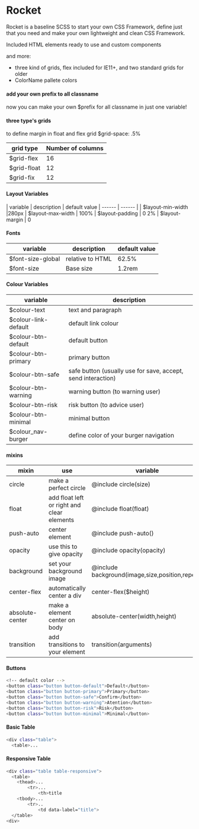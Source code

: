 Rocket
=========
Rocket is a baseline SCSS to start your own CSS Framework, define just that you need and make your own lightweight and clean CSS Framework.

Included HTML elements ready to use and custom components

and more:
- three kind of grids, flex included for IE11+, and two standard grids for older
- ColorName pallete colors

#### add your own prefix to all classname
now you can make your own $prefix for all classname in just one variable!

#### three type's grids
to define margin in float and flex grid $grid-space: .5%

| grid type | Number of columns
| ------ | ------ |
| $grid-flex | 16
| $grid-float | 12
| $grid-fix | 12

#### Layout Variables
| variable | description | default value
| ------ | ------ |
| $layout-min-width |280px
| $layout-max-width | 100%
| $layout-padding | 0 2%
| $layout-margin | 0

#### Fonts
| variable | description | default value
| ------ | ------ | ------ |
| $font-size-global | relative to HTML | 62.5%
| $font-size | Base size | 1.2rem

#### Colour Variables

| variable | description
| ------ | ------ |
| $colour-text | text and paragraph
| $colour-link-default | default link colour
| $colour-btn-default | default button
| $colour-btn-primary | primary button
| $colour-btn-safe | safe button (usually use for save, accept, send interaction)
| $colour-btn-warning | warning button (to warning user)
| $colour-btn-risk | risk button (to advice user)
| $colour-btn-minimal | minimal button
| $colour_nav-burger | define color of your burger navigation

#### mixins

| mixin | use | variable
| ------ | ------ | ------ |
| circle | make a perfect circle | @include circle(size)
| float | add float left or right and clear elements | @include float(float)
| push-auto | center element | @include push-auto()
| opacity | use this to give opacity | @include opacity(opacity)
| background | set your background image | @include background(image,size,position,repeat)
| center-flex | automatically center a div | center-flex($height)
| absolute-center | make a element center on body | absolute-center(width,height)
| transition | add transitions to your element | transition(arguments)


#### Buttons
```sh
<!-- default color -->
<button class="button button-default">Default</button>
<button class="button button-primary">Primary</button>
<button class="button button-safe">Confirm</button>
<button class="button button-warning">Atention</button>
<button class="button button-risk">Risk</button>
<button class="button button-minimal">Minimal</button>
```

#### Basic Table
```sh
<div class="table">
  <table>...
```
#### Responsive Table
```sh
<div class="table table-responsive">
  <table>
    <thead>...
        <tr>...
            <th>title
    <tbody>...
        <tr>..
            <td data-label="title">
  </table>
<div>
```

[rholo]: <http://rholo.cl/labs/layout-base>
